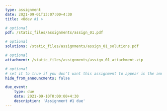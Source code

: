 ```yaml
---
type: assignment
date: 2021-09-01T13:07:00+4:30
title: <Ödev #1 >

# optional 
pdf: /static_files/assignments/assign_01.pdf

# optional
solutions: /static_files/assignments/assign_01_solutions.pdf

# optional
attachment: /static_files/assignments/assign_01_attachment.zip

# optional
# set it to true if you don't want this assignment to appear in the announcements section
hide_from_announcments: false

due_event: 
    type: due
    date: 2021-09-10T0:00:00+4:30
    description: 'Assignment #1 due'
---
```

<!-- Other additional contents using markdown -->
